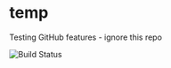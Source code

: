# temp
Testing GitHub features - ignore this repo

![Build Status](https://github.com/ggchappell/temp/actions/workflows/build.yml/badge.svg)

